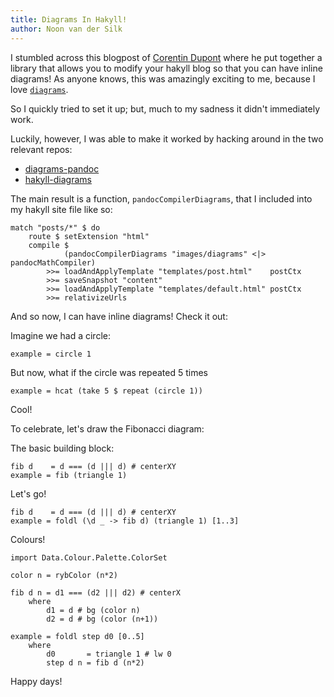 ```yaml
---
title: Diagrams In Hakyll!
author: Noon van der Silk
---
```


I stumbled across this blogpost of [Corentin
Dupont](http://www.corentindupont.info/blog/posts/Programming/2015-09-14-diagrams.html)
where he put together a library that allows you to modify your hakyll blog so
that you can have inline diagrams! As anyone knows, this was amazingly
exciting to me, because I love
[`diagrams`](https://archives.haskell.org/projects.haskell.org/diagrams/). 

So I quickly tried to set it up; but, much to my sadness it didn't immediately
work.

Luckily, however, I was able to make it worked by hacking around in the two
relevant repos:

- [diagrams-pandoc](https://github.com/silky/diagrams-pandoc)
- [hakyll-diagrams](https://github.com/silky/hakyll-diagrams)

The main result is a function, `pandocCompilerDiagrams`, that I included into
my hakyll site file like so:

                
```
match "posts/*" $ do
    route $ setExtension "html"
    compile $ 
            (pandocCompilerDiagrams "images/diagrams" <|> pandocMathCompiler)
        >>= loadAndApplyTemplate "templates/post.html"    postCtx
        >>= saveSnapshot "content"
        >>= loadAndApplyTemplate "templates/default.html" postCtx
        >>= relativizeUrls
```

And so now, I can have inline diagrams! Check it out:

Imagine we had a circle:

``` {.diagram-haskell}
example = circle 1
```

But now, what if the circle was repeated 5 times

``` {.diagram-haskell}
example = hcat (take 5 $ repeat (circle 1))
```

Cool!

To celebrate, let's draw the Fibonacci diagram:

The basic building block:
``` {.diagram-haskell}
fib d    = d === (d ||| d) # centerXY
example = fib (triangle 1)
```

Let's go!

``` {.diagram-haskell}
fib d    = d === (d ||| d) # centerXY
example = foldl (\d _ -> fib d) (triangle 1) [1..3]
```

Colours!

``` {.diagram-haskell}
import Data.Colour.Palette.ColorSet

color n = rybColor (n*2)
 
fib d n = d1 === (d2 ||| d2) # centerX
    where
        d1 = d # bg (color n)
        d2 = d # bg (color (n+1))

example = foldl step d0 [0..5]
    where
        d0       = triangle 1 # lw 0
        step d n = fib d (n*2)
```

Happy days!
